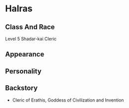 # Halras
## Class And Race
Level 5 Shadar-kai Cleric
## Appearance

## Personality

## Backstory
- Cleric of Erathis, Goddess of Civilization and Invention